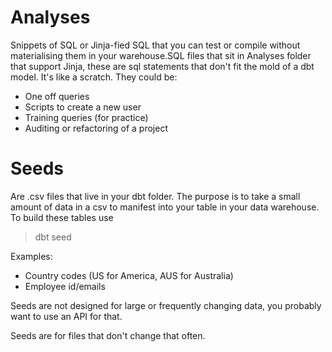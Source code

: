 # Analyses

Snippets of SQL or Jinja-fied SQL that you can test or compile without materialising them in your warehouse.SQL files that sit in Analyses folder that support Jinja, these are sql statements that don't fit the mold of a dbt model. It's like a scratch. They could be:
 
- One off queries 
- Scripts to create a new user
- Training queries (for practice)
- Auditing or refactoring of a project

# Seeds

Are .csv files that live in your dbt folder. The purpose is to take a small amount of data in a csv to manifest into your table in your data warehouse. To build these tables use

> dbt seed

Examples:
- Country codes (US for America, AUS for Australia)
- Employee id/emails

Seeds are not designed for large or frequently changing data, you probably want to use an API for that.  

Seeds are for files that don't change that often. 

